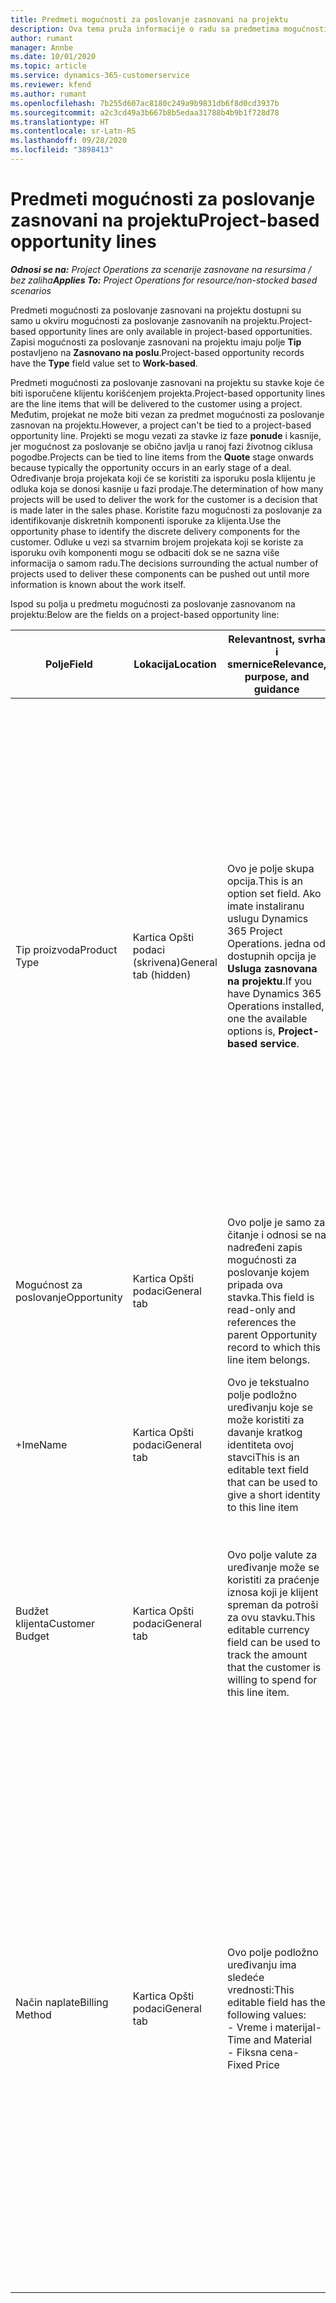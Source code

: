 ```yaml
---
title: Predmeti mogućnosti za poslovanje zasnovani na projektu
description: Ova tema pruža informacije o radu sa predmetima mogućnosti za poslovanje zasnovanim na projektu.
author: rumant
manager: Annbe
ms.date: 10/01/2020
ms.topic: article
ms.service: dynamics-365-customerservice
ms.reviewer: kfend
ms.author: rumant
ms.openlocfilehash: 7b255d607ac8180c249a9b9831db6f8d0cd3937b
ms.sourcegitcommit: a2c3cd49a3b667b8b5edaa31788b4b9b1f728d78
ms.translationtype: HT
ms.contentlocale: sr-Latn-RS
ms.lasthandoff: 09/28/2020
ms.locfileid: "3898413"
---
```

# <a name="project-based-opportunity-lines"></a><span data-ttu-id="9f8ee-103">Predmeti mogućnosti za poslovanje zasnovani na projektu</span><span class="sxs-lookup"><span data-stu-id="9f8ee-103">Project-based opportunity lines</span></span>

<span data-ttu-id="9f8ee-104">_**Odnosi se na:** Project Operations za scenarije zasnovane na resursima / bez zaliha_</span><span class="sxs-lookup"><span data-stu-id="9f8ee-104">_**Applies To:** Project Operations for resource/non-stocked based scenarios_</span></span>


<span data-ttu-id="9f8ee-105">Predmeti mogućnosti za poslovanje zasnovani na projektu dostupni su samo u okviru mogućnosti za poslovanje zasnovanih na projektu.</span><span class="sxs-lookup"><span data-stu-id="9f8ee-105">Project-based opportunity lines are only available in project-based opportunities.</span></span> <span data-ttu-id="9f8ee-106">Zapisi mogućnosti za poslovanje zasnovani na projektu imaju polje **Tip** postavljeno na **Zasnovano na poslu**.</span><span class="sxs-lookup"><span data-stu-id="9f8ee-106">Project-based opportunity records have the **Type** field value set to **Work-based**.</span></span>

<span data-ttu-id="9f8ee-107">Predmeti mogućnosti za poslovanje zasnovani na projektu su stavke koje će biti isporučene klijentu korišćenjem projekta.</span><span class="sxs-lookup"><span data-stu-id="9f8ee-107">Project-based opportunity lines are the line items that will be delivered to the customer using a project.</span></span> <span data-ttu-id="9f8ee-108">Međutim, projekat ne može biti vezan za predmet mogućnosti za poslovanje zasnovan na projektu.</span><span class="sxs-lookup"><span data-stu-id="9f8ee-108">However, a project can't be tied to a project-based opportunity line.</span></span> <span data-ttu-id="9f8ee-109">Projekti se mogu vezati za stavke iz faze **ponude** i kasnije, jer mogućnost za poslovanje se obično javlja u ranoj fazi životnog ciklusa pogodbe.</span><span class="sxs-lookup"><span data-stu-id="9f8ee-109">Projects can be tied to line items from the **Quote** stage onwards because typically the opportunity occurs in an early stage of a deal.</span></span> <span data-ttu-id="9f8ee-110">Određivanje broja projekata koji će se koristiti za isporuku posla klijentu je odluka koja se donosi kasnije u fazi prodaje.</span><span class="sxs-lookup"><span data-stu-id="9f8ee-110">The determination of how many projects will be used to deliver the work for the customer is a decision that is made later in the sales phase.</span></span> <span data-ttu-id="9f8ee-111">Koristite fazu mogućnosti za poslovanje za identifikovanje diskretnih komponenti isporuke za klijenta.</span><span class="sxs-lookup"><span data-stu-id="9f8ee-111">Use the opportunity phase to identify the discrete delivery components for the customer.</span></span> <span data-ttu-id="9f8ee-112">Odluke u vezi sa stvarnim brojem projekata koji se koriste za isporuku ovih komponenti mogu se odbaciti dok se ne sazna više informacija o samom radu.</span><span class="sxs-lookup"><span data-stu-id="9f8ee-112">The decisions surrounding the actual number of projects used to deliver these components can be pushed out until more information is known about the work itself.</span></span>

<span data-ttu-id="9f8ee-113">Ispod su polja u predmetu mogućnosti za poslovanje zasnovanom na projektu:</span><span class="sxs-lookup"><span data-stu-id="9f8ee-113">Below are the fields on a project-based opportunity line:</span></span>

| <span data-ttu-id="9f8ee-114">**Polje**</span><span class="sxs-lookup"><span data-stu-id="9f8ee-114">**Field**</span></span> | <span data-ttu-id="9f8ee-115">**Lokacija**</span><span class="sxs-lookup"><span data-stu-id="9f8ee-115">**Location**</span></span> | <span data-ttu-id="9f8ee-116">**Relevantnost, svrha i smernice**</span><span class="sxs-lookup"><span data-stu-id="9f8ee-116">**Relevance, purpose, and guidance**</span></span> | <span data-ttu-id="9f8ee-117">**Posledični uticaj**</span><span class="sxs-lookup"><span data-stu-id="9f8ee-117">**Downstream impact**</span></span> |
| --- | --- | --- | --- |
| <span data-ttu-id="9f8ee-118">Tip proizvoda</span><span class="sxs-lookup"><span data-stu-id="9f8ee-118">Product Type</span></span> | <span data-ttu-id="9f8ee-119">Kartica Opšti podaci (skrivena)</span><span class="sxs-lookup"><span data-stu-id="9f8ee-119">General tab (hidden)</span></span> | <span data-ttu-id="9f8ee-120">Ovo je polje skupa opcija.</span><span class="sxs-lookup"><span data-stu-id="9f8ee-120">This is an option set field.</span></span> <span data-ttu-id="9f8ee-121">Ako imate instaliranu uslugu Dynamics 365 Project Operations. jedna od dostupnih opcija je **Usluga zasnovana na projektu**.</span><span class="sxs-lookup"><span data-stu-id="9f8ee-121">If you have Dynamics 365 Operations installed, one the available options is, **Project-based service**.</span></span>  | <span data-ttu-id="9f8ee-122">Vrednost ovog polja je postavljena na **Usluga zasnovana na projektu** kada kreirate stavku mogućnosti za poslovanje zasnovanu na projektu iz mreže stavki zasnovanih na projektu u mogućnosti za poslovanje.</span><span class="sxs-lookup"><span data-stu-id="9f8ee-122">The value of this field is set to **Project-based service** when you create the project-based opportunity line from the project-based lines grid on the Opportunity.</span></span> <br> <span data-ttu-id="9f8ee-123">Ako promenite ili zamenite ovu vrednost, funkcionalnost projekta neće biti omogućena na stavkama zasnovanim na projektu.</span><span class="sxs-lookup"><span data-stu-id="9f8ee-123">If you change or override this value, the project functionality won't be enabled on your project-based line items.</span></span> |
| <span data-ttu-id="9f8ee-124">Mogućnost za poslovanje</span><span class="sxs-lookup"><span data-stu-id="9f8ee-124">Opportunity</span></span> | <span data-ttu-id="9f8ee-125">Kartica Opšti podaci</span><span class="sxs-lookup"><span data-stu-id="9f8ee-125">General tab</span></span> | <span data-ttu-id="9f8ee-126">Ovo polje je samo za čitanje i odnosi se na nadređeni zapis mogućnosti za poslovanje kojem pripada ova stavka.</span><span class="sxs-lookup"><span data-stu-id="9f8ee-126">This field is read-only and references the parent Opportunity record to which this line item belongs.</span></span> | <span data-ttu-id="9f8ee-127">Nema posledičnog uticaja ovog polja.</span><span class="sxs-lookup"><span data-stu-id="9f8ee-127">There is no downstream impact of this field.</span></span> |
| <span data-ttu-id="9f8ee-128">+Ime</span><span class="sxs-lookup"><span data-stu-id="9f8ee-128">Name</span></span> | <span data-ttu-id="9f8ee-129">Kartica Opšti podaci</span><span class="sxs-lookup"><span data-stu-id="9f8ee-129">General tab</span></span> | <span data-ttu-id="9f8ee-130">Ovo je tekstualno polje podložno uređivanju koje se može koristiti za davanje kratkog identiteta ovoj stavci</span><span class="sxs-lookup"><span data-stu-id="9f8ee-130">This is an editable text field that can be used to give a short identity to this line item</span></span> | <span data-ttu-id="9f8ee-131">Ova vrednost se prenosi na stavku ponude kada kreirate ponudu iz ove mogućnosti za poslovanje</span><span class="sxs-lookup"><span data-stu-id="9f8ee-131">This value is carried over to the quote line when you create a quote from this opportunity</span></span> |
| <span data-ttu-id="9f8ee-132">Budžet klijenta</span><span class="sxs-lookup"><span data-stu-id="9f8ee-132">Customer Budget</span></span> | <span data-ttu-id="9f8ee-133">Kartica Opšti podaci</span><span class="sxs-lookup"><span data-stu-id="9f8ee-133">General tab</span></span> | <span data-ttu-id="9f8ee-134">Ovo polje valute za uređivanje može se koristiti za praćenje iznosa koji je klijent spreman da potroši za ovu stavku.</span><span class="sxs-lookup"><span data-stu-id="9f8ee-134">This editable currency field can be used to track the amount that the customer is willing to spend for this line item.</span></span> | <span data-ttu-id="9f8ee-135">Ova vrednost se prenosi na odgovarajuće polje stavke ponude kada ponudu kreirate iz ove mogućnosti za poslovanje</span><span class="sxs-lookup"><span data-stu-id="9f8ee-135">This value is carried over to the corresponding field on the quote line when you create a quote from this opportunity</span></span> |
| <span data-ttu-id="9f8ee-136">Način naplate</span><span class="sxs-lookup"><span data-stu-id="9f8ee-136">Billing Method</span></span> | <span data-ttu-id="9f8ee-137">Kartica Opšti podaci</span><span class="sxs-lookup"><span data-stu-id="9f8ee-137">General tab</span></span> | <span data-ttu-id="9f8ee-138">Ovo polje podložno uređivanju ima sledeće vrednosti:</span><span class="sxs-lookup"><span data-stu-id="9f8ee-138">This editable field has the following values:</span></span></br><span data-ttu-id="9f8ee-139">- Vreme i materijal</span><span class="sxs-lookup"><span data-stu-id="9f8ee-139">- Time and Material</span></span></br><span data-ttu-id="9f8ee-140">- Fiksna cena</span><span class="sxs-lookup"><span data-stu-id="9f8ee-140">- Fixed Price</span></span> | <span data-ttu-id="9f8ee-141">Ova vrednost se prenosi na odgovarajuće polje stavke ponude kada ponudu kreirate iz ove mogućnosti za poslovanje.</span><span class="sxs-lookup"><span data-stu-id="9f8ee-141">This value is carried over to the corresponding field on the quote line when you create a quote from this opportunity.</span></span> <span data-ttu-id="9f8ee-142">Kada kreirate stavku ponude, polje je zaključano i ne može se promeniti.</span><span class="sxs-lookup"><span data-stu-id="9f8ee-142">After the quote line is created, the field is locked and can't be changed.</span></span> <span data-ttu-id="9f8ee-143">Dodelite vrednost ovog polja što je tačnije moguće.</span><span class="sxs-lookup"><span data-stu-id="9f8ee-143">Assign this field value as accurately as possible.</span></span> <span data-ttu-id="9f8ee-144">Ako je potrebno da promenite vrednost ovog polja u stavci ponude, izbrišite i ponovo kreirajte stavku ponude.</span><span class="sxs-lookup"><span data-stu-id="9f8ee-144">If you need to change the value of this field on the quote line, delete and re-create the quote line.</span></span> |
